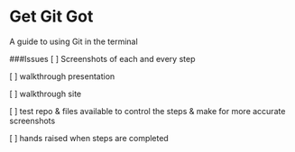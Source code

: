 # Get Git Got
A guide to using Git in the terminal

###Issues
[ ] Screenshots of each and every step

[ ] walkthrough presentation

[ ] walkthrough site

[ ] test repo & files available to control the steps & make for more accurate screenshots

[ ] hands raised when steps are completed
